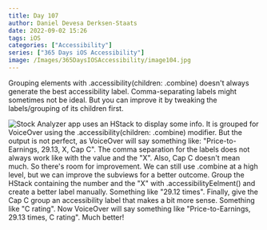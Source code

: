 ```yaml
---
title: Day 107
author: Daniel Devesa Derksen-Staats
date: 2022-09-02 15:26
tags: iOS
categories: ["Accessibility"]
series: ["365 Days iOS Accessibility"]
image: /Images/365DaysIOSAccessibility/image104.jpg
---
```


Grouping elements with .accessibility(children: .combine) doesn't always generate the best accessibility label. Comma-separating labels might sometimes not be ideal. But you can improve it by tweaking the labels/grouping of its children first.

![Stock Analyzer app uses an HStack to display some info. It is grouped for VoiceOver using the .accessibility(children: .combine) modifier. But the output is not perfect, as VoiceOver will say something like: "Price-to-Earnings, 29.13, X, Cap C". The comma separation for the labels does not always work like with the value and the "X". Also, Cap C doesn't mean much. So there's room for improvement. We can still use .combine at a high level, but we can improve the subviews for a better outcome. Group the HStack containing the number and the "X" with .accessibilityEelment() and create a better label manually. Something like "29.12 times". Finally, give the Cap C group an accessibility label that makes a bit more sense. Something like "C rating". Now VoiceOver will say something like "Price-to-Earnings, 29.13 times, C rating". Much better!](/Images/365DaysIOSAccessibility/image104.jpg)


